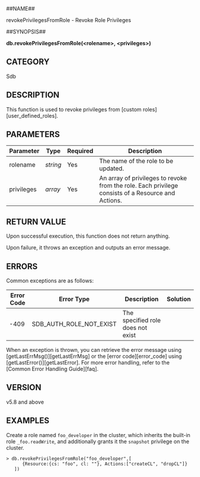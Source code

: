##NAME##

revokePrivilegesFromRole - Revoke Role Privileges

##SYNOPSIS##

**db.revokePrivilegesFromRole(\<rolename\>, \<privileges\>)**

## CATEGORY ##

Sdb

## DESCRIPTION ##

This function is used to revoke privileges from [custom roles][user_defined_roles].

## PARAMETERS ##

| Parameter | Type      | Required | Description                                |
|-----------|-----------|----------|--------------------------------------------|
| rolename  | *string*  | Yes      | The name of the role to be updated.       |
| privileges| *array*   | Yes      | An array of privileges to revoke from the role. Each privilege consists of a Resource and Actions. |

## RETURN VALUE ##

Upon successful execution, this function does not return anything.

Upon failure, it throws an exception and outputs an error message.

## ERRORS ##

Common exceptions are as follows:

| Error Code | Error Type | Description | Solution |
| ------ | ------ | --- | ------ |
| -409 | SDB_AUTH_ROLE_NOT_EXIST | The specified role does not exist | |

When an exception is thrown, you can retrieve the error message using [getLastErrMsg()][getLastErrMsg] or the [error code][error_code] using [getLastError()][getLastError]. For more error handling, refer to the [Common Error Handling Guide][faq].

## VERSION ##

v5.8 and above

## EXAMPLES ##

Create a role named `foo_developer` in the cluster, which inherits the built-in role `_foo.readWrite`, and additionally grants it the `snapshot` privilege on the cluster.

```lang-javascript
> db.revokePrivilegesFromRole("foo_developer",[
      {Resource:{cs: "foo", cl: ""}, Actions:["createCL", "dropCL"]}
   ])
```

[^_^]:
    All references and links used in this document
[getLastErrMsg]: manual/Manual/Sequoiadb_Command/Global/getLastErrMsg.md
[getLastError]: manual/Manual/Sequoiadb_Command/Global/getLastError.md
[faq]: manual/FAQ/faq_sdb.md
[error_code]: manual/Manual/Sequoiadb_error_code.md
[user_defined_roles]: manual/Distributed_Engine/Maintainance/Security/Role_Based_Access_Control/user_defined_roles.md
[builtin_roles]: manual/Distributed_Engine/Maintainance/Security/Role_Based_Access_Control/builtin_roles.md